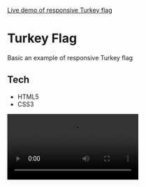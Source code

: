 [Live demo of responsive Turkey flag](https://ardayuksel.github.io/responsive-turkey-flag/)
# Turkey Flag
Basic an example of responsive Turkey flag
## Tech
- HTML5
- CSS3

![](https://user-images.githubusercontent.com/22565318/115661128-ad454100-a345-11eb-9f30-668f484e3910.mov)

